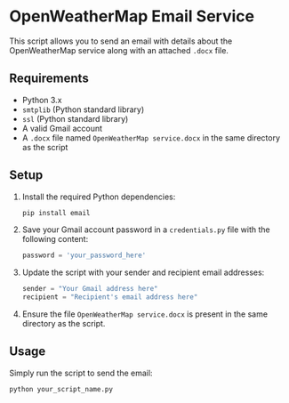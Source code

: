 # OpenWeatherMap Email Service

This script allows you to send an email with details about the OpenWeatherMap service along with an attached `.docx` file.

## Requirements

- Python 3.x
- `smtplib` (Python standard library)
- `ssl` (Python standard library)
- A valid Gmail account
- A `.docx` file named `OpenWeatherMap service.docx` in the same directory as the script

## Setup

1. Install the required Python dependencies:
    ```bash
    pip install email
    ```

2. Save your Gmail account password in a `credentials.py` file with the following content:
    ```python
    password = 'your_password_here'
    ```

3. Update the script with your sender and recipient email addresses:
    ```python
    sender = "Your Gmail address here"
    recipient = "Recipient's email address here"
    ```

4. Ensure the file `OpenWeatherMap service.docx` is present in the same directory as the script.

## Usage

Simply run the script to send the email:

```bash
python your_script_name.py
